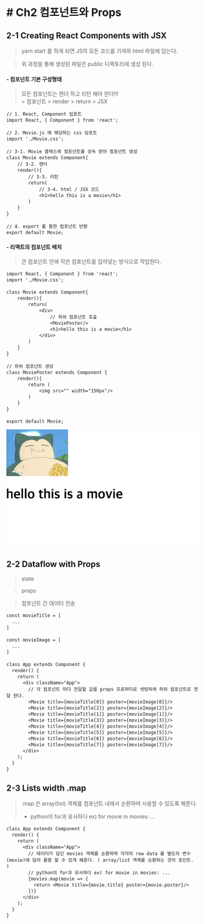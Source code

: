 # # Ch2 컴포넌트와 Props
## 2-1 Creating React Components with JSX

> yarn start 를 하게 되면 JS의 모든 코드를 가져와 html 파일에 담는다.

> 위 과정을 통해 생성된 파일은 public 디렉토리에 생성 된다.

#### - 컴포넌트 기본 구성형태

> 모든 컴포넌트는 렌더 하고 리턴 해야 한다!!!  
> = 컴포넌트 > render > return > JSX

```
// 1. React, Component 임포트
import React, { Component } from 'react';

// 2. Movie.js 에 해당하는 css 임포트
import './Movie.css';

// 3-1. Movie 클래스에 컴포넌트를 상속 받아 컴포넌트 생성
class Movie extends Component{
    // 3-2. 렌더
    render(){
        // 3-3. 리턴
        return(
            // 3-4. html / JSX 코드
            <h1>hello this is a movie</h1>
        )
    }
}

// 4. export 를 통한 컴포넌트 반환
export default Movie;
```


#### - 리액트의 컴포넌트 배치

> 큰 컴포넌트 안에 작은 컴포넌트를 집어넣는 방식으로 작업한다.

```
import React, { Component } from 'react';
import './Movie.css';

class Movie extends Component{
    render(){
        return(
            <div>
                // 하위 컴포넌트 호출
                <MoviePoster/>
                <h1>hello this is a movie</h1>
            </div>
        )
    }
}

// 하위 컴포넌트 생성
class MoviePoster extends Component {
    render(){
        return (
            <img src="" width="150px"/>
        )
    }
}

export default Movie;
```

![결과물](./DescImages/ch2-1-001.png)


## 2-2 Dataflow with Props

> state

> props

> 컴포넌트 간 데이터 전송
```
const movieTitle = [
  ...
]

const movieImage = [
  ...
]

class App extends Component {
  render() {
    return (
      <div className="App">
        // 각 컴포넌트 마다 전달할 값을 props 프로퍼티로 셋팅하여 하위 컴포넌트로 전달 한다.
        <Movie title={movieTitle[0]} poster={movieImage[0]}/>
        <Movie title={movieTitle[2]} poster={movieImage[2]}/>
        <Movie title={movieTitle[1]} poster={movieImage[1]}/>
        <Movie title={movieTitle[3]} poster={movieImage[3]}/>
        <Movie title={movieTitle[4]} poster={movieImage[4]}/>
        <Movie title={movieTitle[5]} poster={movieImage[5]}/>
        <Movie title={movieTitle[6]} poster={movieImage[6]}/>
        <Movie title={movieTitle[7]} poster={movieImage[7]}/>
      </div>
    );
  }
}
```

## 2-3 Lists width .map

> .map 은 array(list) 객체를 컴포넌트 내에서 순환하며 사용할 수 있도록 해준다.  
> - python의 for과 유사하다 ex) for movie in movies: ...

```
class App extends Component {
  render() {
    return (
      <div className="App">
        // 데이터가 담긴 movies 객체를 순환하며 각각의 row data 를 별도의 변수(movie)에 담아 활용 할 수 있게 해준다. ( array/list 객체를 순환하는 것이 포인트. )
        // python의 for과 유사하다 ex) for movie in movies: ...
        {movies.map(movie => {
          return <Movie title={movie.title} poster={movie.poster}/>
        })}
      </div>
    );
  }
}
```